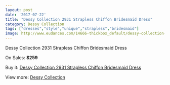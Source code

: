 ```yaml
---
layout: post
date: '2017-07-22'
title: "Dessy Collection 2931 Strapless Chiffon Bridesmaid Dress"
category: Dessy Collection
tags: ["dresses","style","unique","strapless","bridesmaid"]
image: http://www.eudances.com/14666-thickbox_default/dessy-collection-2931-strapless-chiffon-bridesmaid-dress.jpg
---
```

Dessy Collection 2931 Strapless Chiffon Bridesmaid Dress

On Sales: **$259**
<a href="https://www.eudances.com/en/dessy-collection/4384-dessy-collection-2931-strapless-chiffon-bridesmaid-dress.html"><amp-img layout="responsive" width="600" height="600" src="//www.eudances.com/14666-thickbox_default/dessy-collection-2931-strapless-chiffon-bridesmaid-dress.jpg" alt="Dessy Collection 2931 Strapless Chiffon Bridesmaid Dress 0" /></a>
<a href="https://www.eudances.com/en/dessy-collection/4384-dessy-collection-2931-strapless-chiffon-bridesmaid-dress.html"><amp-img layout="responsive" width="600" height="600" src="//www.eudances.com/14669-thickbox_default/dessy-collection-2931-strapless-chiffon-bridesmaid-dress.jpg" alt="Dessy Collection 2931 Strapless Chiffon Bridesmaid Dress 1" /></a>
<a href="https://www.eudances.com/en/dessy-collection/4384-dessy-collection-2931-strapless-chiffon-bridesmaid-dress.html"><amp-img layout="responsive" width="600" height="600" src="//www.eudances.com/14668-thickbox_default/dessy-collection-2931-strapless-chiffon-bridesmaid-dress.jpg" alt="Dessy Collection 2931 Strapless Chiffon Bridesmaid Dress 2" /></a>
<a href="https://www.eudances.com/en/dessy-collection/4384-dessy-collection-2931-strapless-chiffon-bridesmaid-dress.html"><amp-img layout="responsive" width="600" height="600" src="//www.eudances.com/14667-thickbox_default/dessy-collection-2931-strapless-chiffon-bridesmaid-dress.jpg" alt="Dessy Collection 2931 Strapless Chiffon Bridesmaid Dress 3" /></a>

Buy it: [Dessy Collection 2931 Strapless Chiffon Bridesmaid Dress](https://www.eudances.com/en/dessy-collection/4384-dessy-collection-2931-strapless-chiffon-bridesmaid-dress.html "Dessy Collection 2931 Strapless Chiffon Bridesmaid Dress")

View more: [Dessy Collection](https://www.eudances.com/en/60-Dessy-Collection "Dessy Collection")